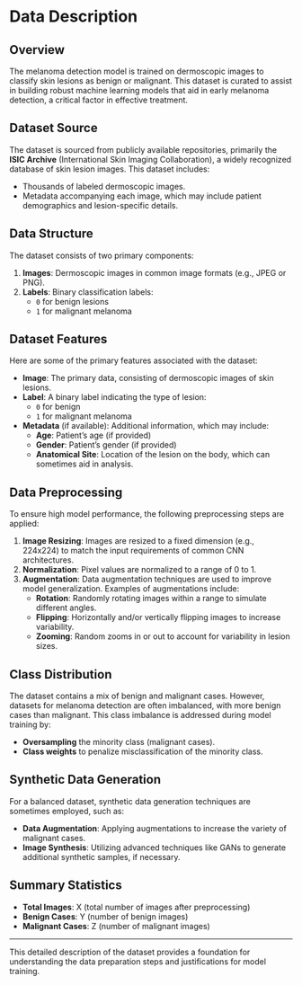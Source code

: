 # Data Description

## Overview
The melanoma detection model is trained on dermoscopic images to classify skin lesions as benign or malignant. This dataset is curated to assist in building robust machine learning models that aid in early melanoma detection, a critical factor in effective treatment.

## Dataset Source
The dataset is sourced from publicly available repositories, primarily the **ISIC Archive** (International Skin Imaging Collaboration), a widely recognized database of skin lesion images. This dataset includes:
- Thousands of labeled dermoscopic images.
- Metadata accompanying each image, which may include patient demographics and lesion-specific details.

## Data Structure
The dataset consists of two primary components:
1. **Images**: Dermoscopic images in common image formats (e.g., JPEG or PNG).
2. **Labels**: Binary classification labels:
   - `0` for benign lesions
   - `1` for malignant melanoma

## Dataset Features
Here are some of the primary features associated with the dataset:

- **Image**: The primary data, consisting of dermoscopic images of skin lesions.
- **Label**: A binary label indicating the type of lesion:
  - `0` for benign
  - `1` for malignant melanoma
- **Metadata** (if available): Additional information, which may include:
  - **Age**: Patient’s age (if provided)
  - **Gender**: Patient’s gender (if provided)
  - **Anatomical Site**: Location of the lesion on the body, which can sometimes aid in analysis.
  
## Data Preprocessing
To ensure high model performance, the following preprocessing steps are applied:

1. **Image Resizing**: Images are resized to a fixed dimension (e.g., 224x224) to match the input requirements of common CNN architectures.
2. **Normalization**: Pixel values are normalized to a range of 0 to 1.
3. **Augmentation**: Data augmentation techniques are used to improve model generalization. Examples of augmentations include:
   - **Rotation**: Randomly rotating images within a range to simulate different angles.
   - **Flipping**: Horizontally and/or vertically flipping images to increase variability.
   - **Zooming**: Random zooms in or out to account for variability in lesion sizes.

## Class Distribution
The dataset contains a mix of benign and malignant cases. However, datasets for melanoma detection are often imbalanced, with more benign cases than malignant. This class imbalance is addressed during model training by:
- **Oversampling** the minority class (malignant cases).
- **Class weights** to penalize misclassification of the minority class.

## Synthetic Data Generation
For a balanced dataset, synthetic data generation techniques are sometimes employed, such as:
- **Data Augmentation**: Applying augmentations to increase the variety of malignant cases.
- **Image Synthesis**: Utilizing advanced techniques like GANs to generate additional synthetic samples, if necessary.

## Summary Statistics
- **Total Images**: X (total number of images after preprocessing)
- **Benign Cases**: Y (number of benign images)
- **Malignant Cases**: Z (number of malignant images)

---

This detailed description of the dataset provides a foundation for understanding the data preparation steps and justifications for model training.
